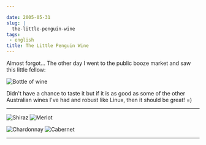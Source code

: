 ```yaml
---

date: 2005-05-31
slug: |
  the-little-penguin-wine
tags:
 - english
title: The Little Penguin Wine
---
```


Almost forgot... The other day I went to the public booze market and saw
this little fellow:

![Bottle of wine](http://photos13.flickr.com/16706107_0bfacd0bf4_m.jpg)

Didn't have a chance to taste it but if it is as good as some of the
other Australian wines I've had and robust like Linux, then it should be
great! =)

  --------------------------------------------------------------------- -------------------------------------------------------------------
  ![Shiraz](http://photos10.flickr.com/16706106_b83b455278_o.gif)       ![Merlot](http://photos14.flickr.com/16706105_54418a932a_o.gif)

  ![Chardonnay](http://photos10.flickr.com/16706104_657495ff17_o.gif)   ![Cabernet](http://photos13.flickr.com/16706103_d5965fac01_o.gif)
  --------------------------------------------------------------------- -------------------------------------------------------------------
